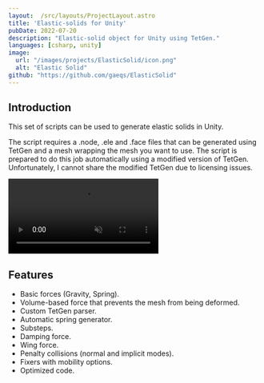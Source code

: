 ```yaml
---
layout:  /src/layouts/ProjectLayout.astro
title: 'Elastic-solids for Unity'
pubDate: 2022-07-20
description: "Elastic-solid object for Unity using TetGen."
languages: [csharp, unity]
image:
  url: "/images/projects/ElasticSolid/icon.png"
  alt: "Elastic Solid"
github: "https://github.com/gaeqs/ElasticSolid"
---
```


## Introduction

This set of scripts can be used to generate elastic solids in Unity.

The script requires a .node, .ele and .face files that can be generated using TetGen and a mesh wrapping the mesh you want to use. The script is prepared to do this job automatically using a modified version of TetGen.
Unfortunately, I cannot share the modified TetGen due to licensing issues.

<video muted loop controls preload="metadata">
  <source src="/images/projects/ElasticSolid/video_1.mp4" type="video/mp4">
</video>


## Features

- Basic forces (Gravity, Spring).
- Volume-based force that prevents the mesh from being deformed.
- Custom TetGen parser.
- Automatic spring generator.
- Substeps.
- Damping force.
- Wing force.
- Penalty collisions (normal and implicit modes).
- Fixers with mobility options.
- Optimized code.